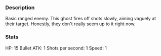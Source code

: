 ### Description
Basic ranged enemy. This ghost fires off shots slowly, aiming vaguely at their target. Honestly, they don't really seem up to it right now.

### Stats
HP: 15
Bullet ATK: 1
Shots per second: 1
Speed: 1
